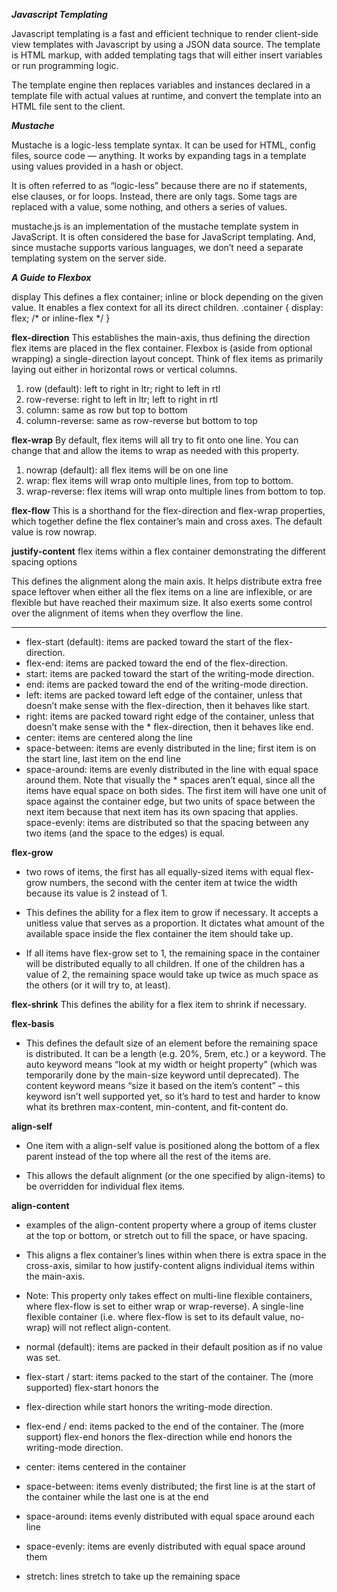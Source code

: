 ***Javascript Templating***

Javascript templating is a fast and efficient technique to render client-side view templates with Javascript by using a JSON data source. The template is HTML markup, with added templating tags that will either insert variables or run programming logic.

The template engine then replaces variables and instances declared in a template file with actual values at runtime, and convert the template into an HTML file sent to the client.


***Mustache***

Mustache is a logic-less template syntax. It can be used for HTML, config files, source code — anything. It works by expanding tags in a template using values provided in a hash or object.

It is often referred to as “logic-less” because there are no if statements, else clauses, or for loops. Instead, there are only tags. Some tags are replaced with a value, some nothing, and others a series of values.

mustache.js is an implementation of the mustache template system in JavaScript. It is often considered the base for JavaScript templating. And, since mustache supports various languages, we don’t need a separate templating system on the server side.


***A Guide to Flexbox***

display
This defines a flex container; inline or block depending on the given value. It enables a flex context for all its direct children. 
.container {
  display: flex; /* or inline-flex */
}


**flex-direction**
This establishes the main-axis, thus defining the direction flex items are placed in the flex container. Flexbox is (aside from optional wrapping) a single-direction layout concept. Think of flex items as primarily laying out either in horizontal rows or vertical columns.

1. row (default): left to right in ltr; right to left in rtl
2. row-reverse: right to left in ltr; left to right in rtl
3. column: same as row but top to bottom
4. column-reverse: same as row-reverse but bottom to top

**flex-wrap**
By default, flex items will all try to fit onto one line. You can change that and allow the items to wrap as needed with this property.
1. nowrap (default): all flex items will be on one line
2. wrap: flex items will wrap onto multiple lines, from top to bottom.
3. wrap-reverse: flex items will wrap onto multiple lines from bottom to top.

**flex-flow**
This is a shorthand for the flex-direction and flex-wrap properties, which together define the flex container’s main and cross axes. The default value is row nowrap.

**justify-content**
flex items within a flex container demonstrating the different spacing options

This defines the alignment along the main axis. It helps distribute extra free space leftover when either all the flex items on a line are inflexible, or are flexible but have reached their maximum size. It also exerts some control over the alignment of items when they overflow the line.

*****
* flex-start (default): items are packed toward the start of the flex-direction.
* flex-end: items are packed toward the end of the flex-direction.
* start: items are packed toward the start of the writing-mode direction.
* end: items are packed toward the end of the writing-mode direction.
* left: items are packed toward left edge of the container, unless that doesn’t make sense with the flex-direction, then it behaves like start.
* right: items are packed toward right edge of the container, unless that doesn’t make sense with the *  flex-direction, then it behaves like end.
* center: items are centered along the line
* space-between: items are evenly distributed in the line; first item is on the start line, last item on the end line
* space-around: items are evenly distributed in the line with equal space around them. Note that visually the * spaces aren’t equal, since all the items have equal space on both sides. The first item will have one unit of space against the container edge, but two units of space between the next item because that next item has its own spacing that applies.
space-evenly: items are distributed so that the spacing between any two items (and the space to the edges) is equal.


**flex-grow**
* two rows of items, the first has all equally-sized items with equal flex-grow numbers, the second with the center item at twice the width because its value is 2 instead of 1.

* This defines the ability for a flex item to grow if necessary. It accepts a unitless value that serves as a proportion. It dictates what amount of the available space inside the flex container the item should take up.

* If all items have flex-grow set to 1, the remaining space in the container will be distributed equally to all children. If one of the children has a value of 2, the remaining space would take up twice as much space as the others (or it will try to, at least).


**flex-shrink**
This defines the ability for a flex item to shrink if necessary.


**flex-basis**
- This defines the default size of an element before the remaining space is distributed. It can be a length (e.g. 20%, 5rem, etc.) or a keyword. The auto keyword means “look at my width or height property” (which was temporarily done by the main-size keyword until deprecated). The content keyword means “size it based on the item’s content” – this keyword isn’t well supported yet, so it’s hard to test and harder to know what its brethren max-content, min-content, and fit-content do.


**align-self**
* One item with a align-self value is positioned along the bottom of a flex parent instead of the top where all the rest of the items are.

* This allows the default alignment (or the one specified by align-items) to be overridden for individual flex items.



**align-content**
* examples of the align-content property where a group of items cluster at the top or bottom, or stretch out to fill the space, or have spacing.

* This aligns a flex container’s lines within when there is extra space in the cross-axis, similar to how justify-content aligns individual items within the main-axis.

- Note: This property only takes effect on multi-line flexible containers, where flex-flow is set to either wrap or wrap-reverse). A single-line flexible container (i.e. where flex-flow is set to its default value, no-wrap) will not reflect align-content.


* normal (default): items are packed in their default position as if no value was set.
* flex-start / start: items packed to the start of the container. The (more supported) flex-start honors the 
* flex-direction while start honors the writing-mode direction.
* flex-end / end: items packed to the end of the container. The (more support) flex-end honors the flex-direction while end honors the writing-mode direction.

* center: items centered in the container
* space-between: items evenly distributed; the first line is at the start of the container while the last one is at the end
* space-around: items evenly distributed with equal space around each line
* space-evenly: items are evenly distributed with equal space around them
* stretch: lines stretch to take up the remaining space
